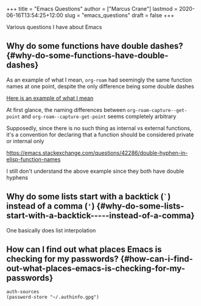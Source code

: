 +++
title = "Emacs Questions"
author = ["Marcus Crane"]
lastmod = 2020-06-16T13:54:25+12:00
slug = "emacs_questions"
draft = false
+++

Various questions I have about Emacs


## Why do some functions have double dashes? {#why-do-some-functions-have-double-dashes}

As an example of what I mean, `org-roam` had seemingly the same function names at one point, despite the only difference being some double dashes

[Here is an example of what I mean](https://github.com/org-roam/org-roam/blob/ba835ef6242caf23e60ab9de1aaf1f25d7e5841f/org-roam-capture.el#L236)

At first glance, the naming differences between `org-roam-capture--get-point` and `org-roam--capture-get-point` seems completely arbitrary

Supposedly, since there is no such thing as internal vs external functions, it's a convention for declaring that a function should be considered private or internal only

<https://emacs.stackexchange.com/questions/42286/double-hyphen-in-elisp-function-names>

I still don't understand the above example since they both have double hyphens


## Why do some lists start with a backtick (`` ` ``) instead of a comma (`'`) {#why-do-some-lists-start-with-a-backtick-----instead-of-a-comma}

One basically does list interpolation


## How can I find out what places Emacs is checking for my passwords? {#how-can-i-find-out-what-places-emacs-is-checking-for-my-passwords}

```emacs-lisp
auth-sources
(password-store "~/.authinfo.gpg")
```
